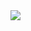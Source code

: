 <!---
![My GitHub stats](https://github-readme-stats-nu-self-16.vercel.app/api?username=MicheleRabesco&count_private=true&show_icons=true&theme=gruvbox)
![Top Langs](https://github-readme-stats-nu-self-16.vercel.app/api/top-langs/?username=MicheleRabesco&layout=compact) 
![My wakatime stats](https://github-readme-stats-nu-self-16.vercel.app/api/wakatime?username=@MicheleRabesco)
--->

<a href="https://github.com/anuraghazra/github-readme-stats">
  <img align="center" src="https://github-readme-stats-nu-self-16.vercel.app/api?username=MicheleRabesco&count_private=true&show_icons=true&theme=gruvbox" />
</a>
<!---
<a href="https://github.com/anuraghazra/convoychat">
  <img align="center" src="https://github-readme-stats-nu-self-16.vercel.app/api/wakatime?username=@MicheleRabesco" />
</a>
--->
